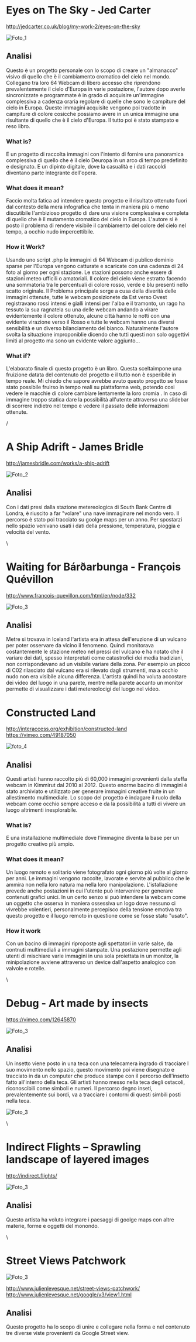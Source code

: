 # Eyes on The Sky - Jed Carter

http://jedcarter.co.uk/blog/my-work-2/eyes-on-the-sky

![Foto_1](http://i.imgur.com/eWWFYaN.jpg)

## Analisi
Questo è un progetto personale con lo scopo di creare un "almanacco" visivo di quello che è il cambiamento cromatico del cielo nel mondo. Collegano tra loro 64 Webcam di libero accesso che riprendono prevalentemente il cielo d'Europa in varie postazione, l'autore dopo averle sincronizzate e programmate è in grado di acquisire un'immagine complessiva a cadenza oraria regolare di quelle che sono le campiture del cielo in Europa. Queste immagini acquisite vengono poi tradotte in campiture di colore cosicche possiamo avere in un unica immagine una risultante di quello che è il cielo d'Europa. Il tutto poi è stato stampato e reso libro.

                                                                  
### What is?  

E un progetto di raccolta immagini con l'intento di fornire una panoramica complessiva di quello che è il cielo Deuropa in un arco di tempo predefinito e designato. E un dipinto digitale, dove la casualità e i dati raccoldi diventano parte integrante dell'opera.

### What does it mean?

Faccio molta fatica ad intendere questo progetto e il risultato ottenuto fuori dal contesto della mera infografica che tenta in maniera più o meno discutibile l'ambizioso progetto di dare una visione complessiva e completa di quello che è il mutamento cromatico del cielo in Europa. L'autore si è posto il problema di rendere visibile il cambiamento del colore del cielo nel tempo, a occhio nudo impercettibile. 

### How it Work?

Usando uno script .php le immagini di 64 Webcam di publico dominio sparse per l'Europa vengono catturate e scaricate con una cadenza di 24 foto al giorno per ogni stazione. Le stazioni possono anche essere di stazioni meteo ufficili o amatoriali. 
Il colore del cielo viene estratto facendo una sommatoria tra le percentuali di colore rosso, verde e blu presenti nello scatto originale.
Il Problema principale sorge a cusa della diverità delle immagini ottenute, tutte le webcam posizionete da Est verso Ovest registravano rossi intensi e gialli intensi per l'alba e il tramonto, un rago ha tessuto la sua ragnatela su una delle webcam andando a virare evidentemente il colore ottenuto, alcune città hanno le notti con una evidente virazione verso il Rosso e tutte le webcam hanno una diversi sensibilità e un diverso bilanciamento del bianco. Naturalmente l'autore svolta la situazione improponiblie dicendo che tutti questi non solo oggettivi limiti al progetto ma sono un evidente valore aggiunto...

### What if?

L'elaborato finale di questo progetto è un libro. Questa sceltaimpone una fruizione datata del contenuto del progetto e il tutto non è esperibile in tempo reale. Mi chiedo che sapore avrebbe avuto questo progetto se fosse stato possibile fruirso in tempo reali su piattaforma web, potendo cosi vedere le macchie di colore cambiare lentamente la loro cromia . In caso di immagine troppo statica dare la possibilità all'utente attraverso una slidebar di scorrere indietro nel tempo e vedere il passato delle informazioni ottenute.

/

# A Ship Adrift - James Bridle

http://jamesbridle.com/works/a-ship-adrift

![Foto_2](http://i.imgur.com/l4YSfxy.jpg)

## Analisi

Con i dati presi dalla stazione metereologica di South Bank Centre di Londra, è riuscito a far "volare" una nave immaginare nel mondo vero. Il percorso è stato poi tracciato su goolge maps per un anno. Per spostarzi nello spazio venivano usati i dati della pressione, temperatura, pioggia e velocità del vento.

\

# Waiting for Bárðarbunga - François Quévillon

http://www.francois-quevillon.com/html/en/node/332

![Foto_3](http://i.imgur.com/IJO3rbH.jpg)

## Analisi

Metre si trovava in  Iceland l'artista era in attesa dell'eruzione di un vulcano per poter osservare da vicino il fenomeno. Quindi monitorava costantemente le stazione meteo nel pressi del vulcano e ha notato che il variare dei dati, spesso interpretati come catastrofici dei media tradiziani, non corrispondevano ad un visibile variare della zona. Per esempio un picco di C02 rilasciato dal vulcano era si rilevato dagli strumenti, ma a occhio nudo non era visibile alcuna differenza.
L'artista quindi ha voluta accostare dei video del luogo in una parete, mentre nella parete accanto un monitor permette di visualizzare i dati metereolocigi del luogo nel video.


# Constructed Land

http://interaccess.org/exhibition/constructed-land
https://vimeo.com/49187050

![foto_4](http://i.imgur.com/3hX963V.jpg)

## Analisi
Questi artisti hanno raccolto più di 60,000 immagini provenienti dalla steffa webcam in Kimmirut dal 2010 al 2012. Questo enorme bacino di immagini è stato archiviato e utilizzato per generare immagini creative fruite in un allestimento multimediale. Lo scopo del progetto è indagare il ruolo della webcam come occhio sempre acceso e da la possibilità a tutti di vivere un luogo altrimenti inesplorabile.

### What is?

E una installazione multimediale dove l'immagine diventa la base per un progetto creativo più ampio. 

### What does it mean?

Un luogo remoto e solitario viene fotografato ogni giorno più volte al giorno per anni. Le immagini vengono raccolte, lavorate e servite al pubblico che le ammira non nella loro natura ma nella loro manipolazione. L'istallazione prevede anche postazioni in cui l'utente può intervenire per generare contenuti grafici unici. In un certo senzo si può intendere la webcam come un oggetto che osserva in maniera ossessiva un logo dove nessuno ci vivrebbe volentieri, personalmente percepisco della tensione emotiva tra questo progetto e il luogo remoto in questione come se fosse stato "usato".

### How it work

Con un bacino di immagini riproposte agli spettatori in varie salse, da contnuti multimediali a immagini stampate. Una postazione permette agli utenti di mischiare varie immagini in una sola proiettata in un monitor, la minipolazione avviene attraverso un device dall'aspetto analogico con valvole e rotelle.

\

# Debug - Art made by insects

https://vimeo.com/12645870

![Foto_3](http://i.imgur.com/kovId1n.jpg)

## Analisi

Un insetto viene posto in una teca con una telecamera ingrado di tracciare l suo movimento nello spazio, questo movimento poi viene disegnato e tracciato in da un computer che produce stampe con il percorso dell'insetto fatto all'interno della teca. Gli artisti hanno messo nella teca degli ostacoli, riconoscibili come simboli e numeri. Il percorso degno inseti, prevalentemente sui bordi, va a tracciare i contorni di questi simbili posti nella teca.

![Foto_3](http://i.imgur.com/iaBtbeA.jpg)

\

# Indirect Flights – Sprawling landscape of layered images

http://indirect.flights/

![Foto_3](http://i.imgur.com/NejFe44.jpg)

## Analisi

Questo artista ha voluto integrare i paesaggi di goolge maps con altre materie, forme e oggetti del monondo.


\

# Street Views Patchwork

![Foto_3](http://i.imgur.com/vBQwDKL.jpg)

http://www.julienlevesque.net/street-views-patchwork/
http://www.julienlevesque.net/google/v3/view1.html

## Analisi

Questo progetto ha lo scopo di unire e collegare nella forma e nel contenuto tre diverse viste provenienti da Google Street view.






